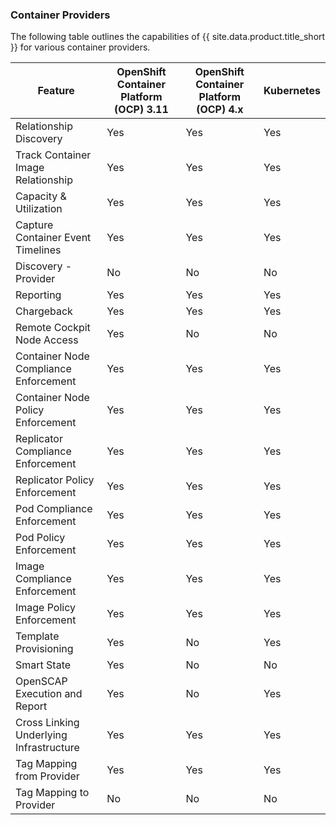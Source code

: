 ### Container Providers

The following table outlines the capabilities of {{ site.data.product.title_short }} for various container providers.

| Feature                                 | OpenShift Container Platform (OCP) 3.11 | OpenShift Container Platform (OCP) 4.x | Kubernetes |
| --------------------------------------- | --------------------------------------- |--------------------------------------- | ---------- |
| Relationship Discovery                  | Yes                                     | Yes                                    | Yes        |
| Track Container Image Relationship      | Yes                                     | Yes                                    | Yes        |
| Capacity & Utilization                  | Yes                                     | Yes                                    | Yes        |
| Capture Container Event Timelines       | Yes                                     | Yes                                    | Yes        |
| Discovery - Provider                    | No                                      | No                                     | No         |
| Reporting                               | Yes                                     | Yes                                    | Yes        |
| Chargeback                              | Yes                                     | Yes                                    | Yes        |
| Remote Cockpit Node Access              | Yes                                     | No                                     | No         |
| Container Node Compliance Enforcement   | Yes                                     | Yes                                    | Yes        |
| Container Node Policy Enforcement       | Yes                                     | Yes                                    | Yes        |
| Replicator Compliance Enforcement       | Yes                                     | Yes                                    | Yes        |
| Replicator Policy Enforcement           | Yes                                     | Yes                                    | Yes        |
| Pod Compliance Enforcement              | Yes                                     | Yes                                    | Yes        |
| Pod Policy Enforcement                  | Yes                                     | Yes                                    | Yes        |
| Image Compliance Enforcement            | Yes                                     | Yes                                    | Yes        |
| Image Policy Enforcement                | Yes                                     | Yes                                    | Yes        |
| Template Provisioning                   | Yes                                     | No                                     | Yes        |
| Smart State                             | Yes                                     | No                                     | No         |
| OpenSCAP Execution and Report           | Yes                                     | No                                     | Yes        |
| Cross Linking Underlying Infrastructure | Yes                                     | Yes                                    | Yes        |
| Tag Mapping from Provider               | Yes                                     | Yes                                    | Yes        |
| Tag Mapping to Provider                 | No                                      | No                                     | No         |
